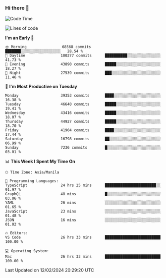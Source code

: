 ### Hi there 👋

<!--START_SECTION:waka-->
![Code Time](http://img.shields.io/badge/Code%20Time-4%2C866%20hrs%2027%20mins-blue)

![Lines of code](https://img.shields.io/badge/From%20Hello%20World%20I%27ve%20Written-108.8%20million%20lines%20of%20code-blue)

**I'm an Early 🐤** 

```text
🌞 Morning                68568 commits       ███████░░░░░░░░░░░░░░░░░░   28.54 % 
🌆 Daytime                100277 commits      ██████████░░░░░░░░░░░░░░░   41.73 % 
🌃 Evening                43890 commits       █████░░░░░░░░░░░░░░░░░░░░   18.27 % 
🌙 Night                  27539 commits       ███░░░░░░░░░░░░░░░░░░░░░░   11.46 % 
```
📅 **I'm Most Productive on Tuesday** 

```text
Monday                   39353 commits       ████░░░░░░░░░░░░░░░░░░░░░   16.38 % 
Tuesday                  46640 commits       █████░░░░░░░░░░░░░░░░░░░░   19.41 % 
Wednesday                43416 commits       █████░░░░░░░░░░░░░░░░░░░░   18.07 % 
Thursday                 44927 commits       █████░░░░░░░░░░░░░░░░░░░░   18.70 % 
Friday                   41904 commits       ████░░░░░░░░░░░░░░░░░░░░░   17.44 % 
Saturday                 16798 commits       ██░░░░░░░░░░░░░░░░░░░░░░░   06.99 % 
Sunday                   7236 commits        █░░░░░░░░░░░░░░░░░░░░░░░░   03.01 % 
```


📊 **This Week I Spent My Time On** 

```text
🕑︎ Time Zone: Asia/Manila

💬 Programming Languages: 
TypeScript               24 hrs 25 mins      ███████████████████████░░   91.97 % 
GraphQL                  48 mins             █░░░░░░░░░░░░░░░░░░░░░░░░   03.06 % 
YAML                     26 mins             ░░░░░░░░░░░░░░░░░░░░░░░░░   01.65 % 
JavaScript               23 mins             ░░░░░░░░░░░░░░░░░░░░░░░░░   01.48 % 
JSON                     16 mins             ░░░░░░░░░░░░░░░░░░░░░░░░░   01.02 % 

🔥 Editors: 
VS Code                  26 hrs 33 mins      █████████████████████████   100.00 % 

💻 Operating System: 
Mac                      26 hrs 33 mins      █████████████████████████   100.00 % 
```


 Last Updated on 12/02/2024 20:29:20 UTC
<!--END_SECTION:waka-->


<!--
**rad182/rad182** is a ✨ _special_ ✨ repository because its `README.md` (this file) appears on your GitHub profile.

Here are some ideas to get you started:

- 🔭 I’m currently working on ...
- 🌱 I’m currently learning ...
- 👯 I’m looking to collaborate on ...
- 🤔 I’m looking for help with ...
- 💬 Ask me about ...
- 📫 How to reach me: ...
- 😄 Pronouns: ...
- ⚡ Fun fact: ...
-->

